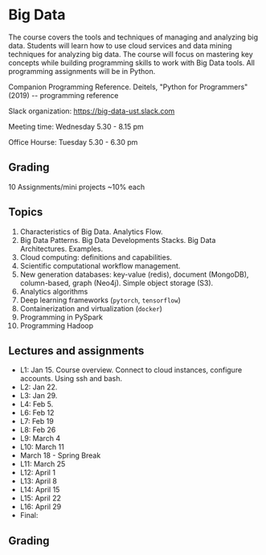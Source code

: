 # Big Data

The course covers the tools and techniques of managing and analyzing big data. 
Students will learn how to use cloud services and data mining techniques for analyzing big data.
The course will focus on mastering key concepts while building programming skills to work with Big Data tools. 
All programming assignments will be in Python.

Companion Programming Reference.  Deitels, "Python for Programmers" (2019) -- programming reference 

Slack organization: https://big-data-ust.slack.com

Meeting time: Wednesday 5.30 - 8.15 pm

Office Hourse: Tuesday 5.30 - 6.30 pm

## Grading 
10 Assignments/mini projects ~10% each

## Topics 
1. Characteristics of Big Data. Analytics Flow. 
2. Big Data Patterns. Big Data Developments Stacks. Big Data Architectures. Examples.
3. Cloud computing: definitions and capabilities. 
4. Scientific computational workflow management. 
6. New generation databases: key-value (redis), document (MongoDB), column-based, graph (Neo4j). Simple object storage (S3).
8. Analytics algorithms
9. Deep learning frameworks (`pytorch`, `tensorflow`)
9. Containerization and virtualization (`docker`)
9. Programming in PySpark
10. Programming Hadoop

## Lectures and assignments 
* L1: Jan 15. Course overview. Connect to cloud instances, configure accounts. Using ssh and bash.
* L2: Jan 22.
* L3: Jan 29.
* L4: Feb 5.
* L6: Feb 12
* L7: Feb 19
* L8: Feb 26
* L9: March 4
* L10: March 11
* March 18 - Spring Break
* L11: March 25
* L12: April 1
* L13: April 8
* L14: April 15
* L15: April 22 
* L16: April 29
* Final: 

## Grading
